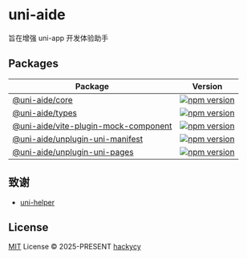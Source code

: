 # uni-aide

旨在增强 uni-app 开发体验助手

## Packages

| Package | Version |
| ------- | ------- |
| [@uni-aide/core](./packages/core) | [![npm version](https://img.shields.io/npm/v/@uni-aide/core.svg)](https://www.npmjs.com/package/@uni-aide/core) |
| [@uni-aide/types](./packages/types) | [![npm version](https://img.shields.io/npm/v/@uni-aide/types.svg)](https://www.npmjs.com/package/@uni-aide/types) |
| [@uni-aide/vite-plugin-mock-component](./packages/vite-plugin-mock-component) | [![npm version](https://img.shields.io/npm/v/@uni-aide/vite-plugin-mock-component.svg)](https://www.npmjs.com/package/@uni-aide/vite-plugin-mock-component) |
| [@uni-aide/unplugin-uni-manifest](./packages/unplugin-uni-manifest) | [![npm version](https://img.shields.io/npm/v/@uni-aide/unplugin-uni-manifest.svg)](https://www.npmjs.com/package/@uni-aide/unplugin-uni-manifest) |
| [@uni-aide/unplugin-uni-pages](./packages/unplugin-uni-pages) | [![npm version](https://img.shields.io/npm/v/@uni-aide/unplugin-uni-pages.svg)](https://www.npmjs.com/package/@uni-aide/unplugin-uni-pages) |

## 致谢

- [uni-helper](https://github.com/uni-helper)

## License

[MIT](./LICENSE.md) License © 2025-PRESENT [hackycy](https://github.com/hackycy)
